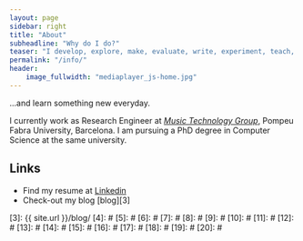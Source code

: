 ```yaml
---
layout: page
sidebar: right
title: "About"
subheadline: "Why do I do?"
teaser: "I develop, explore, make, evaluate, write, experiment, teach, help, listen, record, glimpse, cook, play ..."
permalink: "/info/"
header:
    image_fullwidth: "mediaplayer_js-home.jpg"
---
```

...and learn something new everyday.

I currently work as Research Engineer at *[Music Technology Group][2]*, Pompeu Fabra University, Barcelona. I am pursuing a PhD degree in Computer Science at the same university. 


## Links

* Find my resume at [Linkedin][1]
* Check-out my blog [blog][3]


 [1]: https://www.linkedin.com/in/marius-miron-9473233/
 [2]: http://mtg.upf.edu/
 [3]: {{ site.url }}/blog/
 [4]: #
 [5]: #
 [6]: #
 [7]: #
 [8]: #
 [9]: #
 [10]: #
 [11]: #
 [12]: #
 [13]: #
 [14]: #
 [15]: #
 [16]: #
 [17]: #
 [18]: #
 [19]: #
 [20]: #